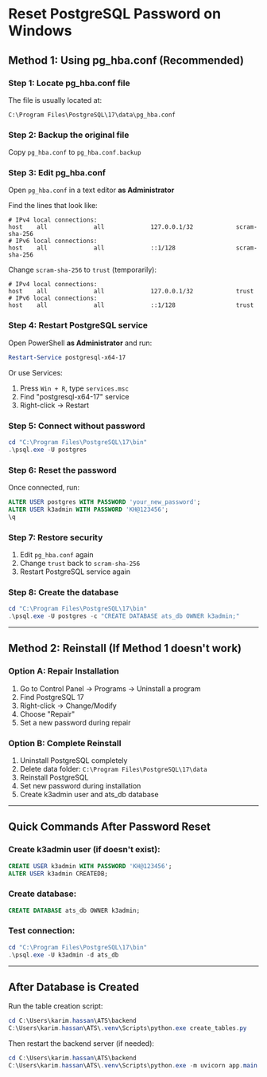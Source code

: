 # Reset PostgreSQL Password on Windows

## Method 1: Using pg_hba.conf (Recommended)

### Step 1: Locate pg_hba.conf file
The file is usually located at:
```
C:\Program Files\PostgreSQL\17\data\pg_hba.conf
```

### Step 2: Backup the original file
Copy `pg_hba.conf` to `pg_hba.conf.backup`

### Step 3: Edit pg_hba.conf
Open `pg_hba.conf` in a text editor **as Administrator**

Find the lines that look like:
```
# IPv4 local connections:
host    all             all             127.0.0.1/32            scram-sha-256
# IPv6 local connections:
host    all             all             ::1/128                 scram-sha-256
```

Change `scram-sha-256` to `trust` (temporarily):
```
# IPv4 local connections:
host    all             all             127.0.0.1/32            trust
# IPv6 local connections:
host    all             all             ::1/128                 trust
```

### Step 4: Restart PostgreSQL service
Open PowerShell **as Administrator** and run:
```powershell
Restart-Service postgresql-x64-17
```

Or use Services:
1. Press `Win + R`, type `services.msc`
2. Find "postgresql-x64-17" service
3. Right-click → Restart

### Step 5: Connect without password
```powershell
cd "C:\Program Files\PostgreSQL\17\bin"
.\psql.exe -U postgres
```

### Step 6: Reset the password
Once connected, run:
```sql
ALTER USER postgres WITH PASSWORD 'your_new_password';
ALTER USER k3admin WITH PASSWORD 'KH@123456';
\q
```

### Step 7: Restore security
1. Edit `pg_hba.conf` again
2. Change `trust` back to `scram-sha-256`
3. Restart PostgreSQL service again

### Step 8: Create the database
```powershell
cd "C:\Program Files\PostgreSQL\17\bin"
.\psql.exe -U postgres -c "CREATE DATABASE ats_db OWNER k3admin;"
```

---

## Method 2: Reinstall (If Method 1 doesn't work)

### Option A: Repair Installation
1. Go to Control Panel → Programs → Uninstall a program
2. Find PostgreSQL 17
3. Right-click → Change/Modify
4. Choose "Repair"
5. Set a new password during repair

### Option B: Complete Reinstall
1. Uninstall PostgreSQL completely
2. Delete data folder: `C:\Program Files\PostgreSQL\17\data`
3. Reinstall PostgreSQL
4. Set new password during installation
5. Create k3admin user and ats_db database

---

## Quick Commands After Password Reset

### Create k3admin user (if doesn't exist):
```sql
CREATE USER k3admin WITH PASSWORD 'KH@123456';
ALTER USER k3admin CREATEDB;
```

### Create database:
```sql
CREATE DATABASE ats_db OWNER k3admin;
```

### Test connection:
```powershell
cd "C:\Program Files\PostgreSQL\17\bin"
.\psql.exe -U k3admin -d ats_db
```

---

## After Database is Created

Run the table creation script:
```powershell
cd C:\Users\karim.hassan\ATS\backend
C:\Users\karim.hassan\ATS\.venv\Scripts\python.exe create_tables.py
```

Then restart the backend server (if needed):
```powershell
cd C:\Users\karim.hassan\ATS\backend
C:\Users\karim.hassan\ATS\.venv\Scripts\python.exe -m uvicorn app.main:app --reload --host 0.0.0.0 --port 8000
```
